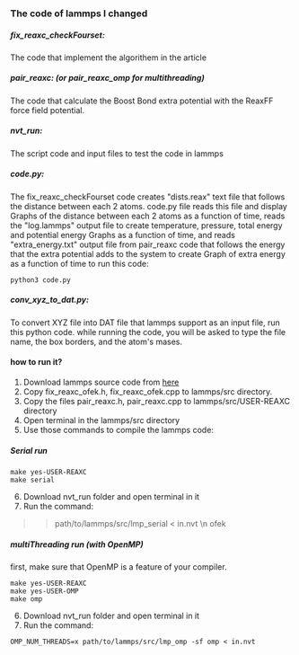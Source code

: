 ### The code of lammps I changed

##### fix_reaxc_checkFourset:
The code that implement the algorithem in the article

##### pair_reaxc: (or pair_reaxc_omp for multithreading)
The code that calculate the Boost Bond extra potential with the ReaxFF force field potential.

##### nvt_run:
The script code and input files to test the code in lammps


##### code.py:
The fix_reaxc_checkFourset code creates "dists.reax" text file that follows the distance between each 2 atoms.
code.py file reads this file and display Graphs of the distance between each 2 atoms as a function of time, reads the "log.lammps" output file to create temperature, pressure, total energy and potential energy Graphs as a function of time, and reads "extra_energy.txt" output file from pair_reaxc code that follows the energy that the extra potential adds to the system to create Graph of extra energy as a function of time
to run this code:
```
python3 code.py
```

##### conv_xyz_to_dat.py:
To convert XYZ file into DAT file that lammps support as an input file, run this python code.
while running the code, you will be asked to type the file name, the box borders, and the atom's mases.

#### how to run it?
1. Download lammps source code from [here](https://github.com/lammps/lammps.git)
2. Copy fix_reaxc_ofek.h, fix_reaxc_ofek.cpp to lammps/src directory.
3. Copy the files pair_reaxc.h, pair_reaxc.cpp to lammps/src/USER-REAXC directory
3. Open terminal in the lammps/src directory
5. Use those commands to compile the lammps code:
##### Serial run
```
make yes-USER-REAXC
make serial
  ```
  
6. Download nvt_run folder and open terminal in it
7. Run the command:
  >> path/to/lammps/src/lmp_serial < in.nvt \n ofek
 
 ##### multiThreading run (with OpenMP)
 first, make sure that OpenMP is a feature of your compiler.
  ```
  make yes-USER-REAXC 
  make yes-USER-OMP
  make omp
   ```
  
6. Download nvt_run folder and open terminal in it
7. Run the command:
```
OMP_NUM_THREADS=x path/to/lammps/src/lmp_omp -sf omp < in.nvt
```




